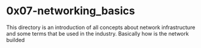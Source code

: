 # 0x07-networking_basics
This directory is an introduction of all concepts about network infrastructure
and some terms that be used in the industry. Basically how is the network builded
